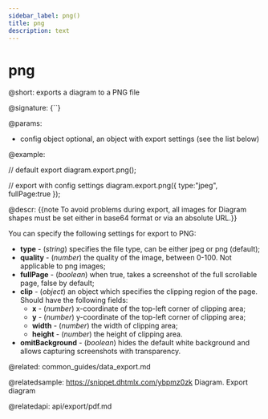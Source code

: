 ```yaml
---
sidebar_label: png()
title: png
description: text
---
```


# png

@short: exports a diagram to a PNG file

@signature: {``}

@params:

* config			object			optional, an object with export settings (see the list below)

@example:

// default export
diagram.export.png();

// export with config settings
diagram.export.png({
	type:"jpeg",
	fullPage:true
});

@descr:
{{note To avoid problems during export, all images for Diagram shapes must be set either in base64 format or via an absolute URL.}}

You can specify the following settings for export to PNG:

- **type** - (*string*) specifies the file type, can be either jpeg or png (default);
- **quality** - (*number*) the quality of the image, between 0-100. Not applicable to png images;
- **fullPage** - (*boolean*) when true, takes a screenshot of the full scrollable page, false by default;
- **clip** - (*object*) an object which specifies the clipping region of the page. Should have the following fields:
	- **x** - (*number*) x-coordinate of the top-left corner of clipping area;
	- **y** - (*number*) y-coordinate of the top-left corner of clipping area;
	- **width** - (*number*) the width of clipping area;
	- **height** - (*number*) the height of clipping area.
- **omitBackground** -  (*boolean*) hides the default white background and allows capturing screenshots with transparency. 

@related:
	common_guides/data_export.md

@relatedsample:
https://snippet.dhtmlx.com/ybpmz0zk	Diagram. Export diagram

@relatedapi:
    api/export/pdf.md